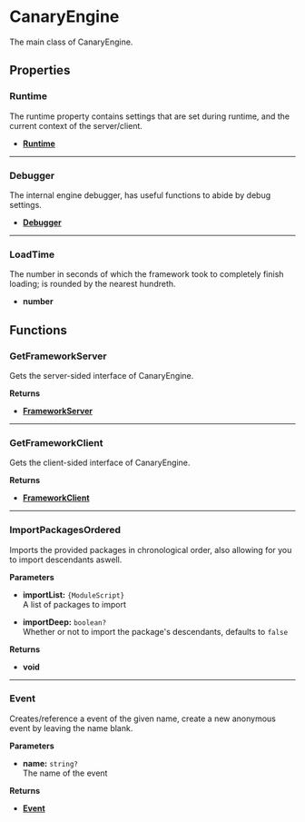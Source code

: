 # CanaryEngine

The main class of CanaryEngine.

## Properties

### Runtime <Badge type="tip" text="read only" />

The runtime property contains settings that are set during runtime, and the current context of the server/client.

* [**Runtime**](/api/runtime/)

---

### Debugger <Badge type="tip" text="read only" />

The internal engine debugger, has useful functions to abide by debug settings.

* [**Debugger**](/api/debugger)

---

### LoadTime <Badge type="tip" text="read only" />

The number in seconds of which the framework took to completely finish loading; is rounded by the nearest hundreth.

* **number**

## Functions

### GetFrameworkServer <Badge type="danger" text="server" />

Gets the server-sided interface of CanaryEngine.

**Returns**

* [**FrameworkServer**](/api/server)

---

### GetFrameworkClient <Badge type="danger" text="client" /> <Badge type="warning" text="yields" />

Gets the client-sided interface of CanaryEngine.

**Returns**

* [**FrameworkClient**](/api/client)

---

### ImportPackagesOrdered

Imports the provided packages in chronological order, also allowing for you to import descendants aswell.

**Parameters**

* **importList:** `{ModuleScript}`\
A list of packages to import

* **importDeep:** `boolean?`\
Whether or not to import the package's descendants, defaults to `false`

**Returns**

* **void**

---

### Event

Creates/reference a event of the given name, create a new anonymous event by leaving the name blank.

**Parameters**

* **name:** `string?`\
The name of the event

**Returns**

* [**Event**](/api/event)